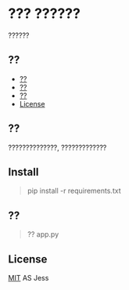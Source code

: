 # ??? ??????

??????

## ??

- [??](#??)
- [??](#??)
- [??](#??)
- [License](#license)

## ??

??????????????, ?????????????

## Install

> pip install -r requirements.txt

## ??

> ?? app.py

## License

[MIT](LICENSE) AS Jess
